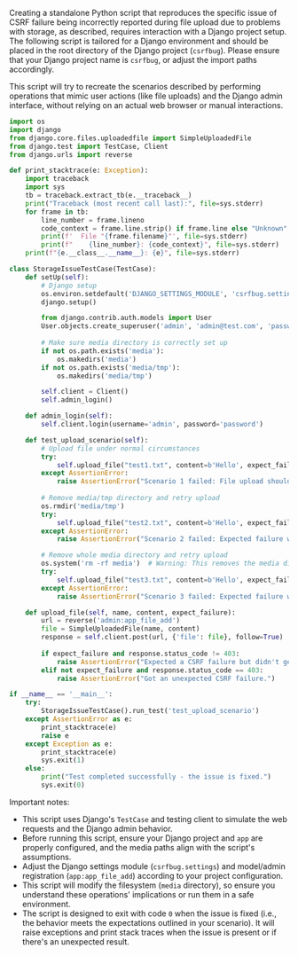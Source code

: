 Creating a standalone Python script that reproduces the specific issue of CSRF failure being incorrectly reported during file upload due to problems with storage, as described, requires interaction with a Django project setup. The following script is tailored for a Django environment and should be placed in the root directory of the Django project (`csrfbug`). Please ensure that your Django project name is `csrfbug`, or adjust the import paths accordingly.

This script will try to recreate the scenarios described by performing operations that mimic user actions (like file uploads) and the Django admin interface, without relying on an actual web browser or manual interactions.

```python
import os
import django
from django.core.files.uploadedfile import SimpleUploadedFile
from django.test import TestCase, Client
from django.urls import reverse

def print_stacktrace(e: Exception):
    import traceback
    import sys
    tb = traceback.extract_tb(e.__traceback__)
    print("Traceback (most recent call last):", file=sys.stderr)
    for frame in tb:
        line_number = frame.lineno
        code_context = frame.line.strip() if frame.line else "Unknown"
        print(f'  File "{frame.filename}"', file=sys.stderr)
        print(f"    {line_number}: {code_context}", file=sys.stderr)
    print(f"{e.__class__.__name__}: {e}", file=sys.stderr)

class StorageIssueTestCase(TestCase):
    def setUp(self):
        # Django setup
        os.environ.setdefault('DJANGO_SETTINGS_MODULE', 'csrfbug.settings')
        django.setup()

        from django.contrib.auth.models import User
        User.objects.create_superuser('admin', 'admin@test.com', 'password')
        
        # Make sure media directory is correctly set up
        if not os.path.exists('media'):
            os.makedirs('media')
        if not os.path.exists('media/tmp'):
            os.makedirs('media/tmp')

        self.client = Client()
        self.admin_login()

    def admin_login(self):
        self.client.login(username='admin', password='password')

    def test_upload_scenario(self):
        # Upload file under normal circumstances
        try:
            self.upload_file("test1.txt", content=b'Hello', expect_failure=False)
        except AssertionError:
            raise AssertionError("Scenario 1 failed: File upload should work with correct setup.")
        
        # Remove media/tmp directory and retry upload
        os.rmdir('media/tmp')
        try:
            self.upload_file("test2.txt", content=b'Hello', expect_failure=True)
        except AssertionError:
            raise AssertionError("Scenario 2 failed: Expected failure when media/tmp directory is missing.")

        # Remove whole media directory and retry upload
        os.system('rm -rf media')  # Warning: This removes the media directory!
        try:
            self.upload_file("test3.txt", content=b'Hello', expect_failure=True)
        except AssertionError:
            raise AssertionError("Scenario 3 failed: Expected failure when media directory is missing.")

    def upload_file(self, name, content, expect_failure):
        url = reverse('admin:app_file_add')
        file = SimpleUploadedFile(name, content)
        response = self.client.post(url, {'file': file}, follow=True)
        
        if expect_failure and response.status_code != 403:
            raise AssertionError("Expected a CSRF failure but didn't get one.")
        elif not expect_failure and response.status_code == 403:
            raise AssertionError("Got an unexpected CSRF failure.")

if __name__ == '__main__':
    try:
        StorageIssueTestCase().run_test('test_upload_scenario')
    except AssertionError as e:
        print_stacktrace(e)
        raise e
    except Exception as e:
        print_stacktrace(e)
        sys.exit(1)
    else:
        print("Test completed successfully - the issue is fixed.")
        sys.exit(0)
```

Important notes:

- This script uses Django's `TestCase` and testing client to simulate the web requests and the Django admin behavior.
- Before running this script, ensure your Django project and `app` are properly configured, and the media paths align with the script's assumptions.
- Adjust the Django settings module (`csrfbug.settings`) and model/admin registration (`app:app_file_add`) according to your project configuration.
- This script will modify the filesystem (`media` directory), so ensure you understand these operations' implications or run them in a safe environment.
- The script is designed to exit with code `0` when the issue is fixed (i.e., the behavior meets the expectations outlined in your scenario). It will raise exceptions and print stack traces when the issue is present or if there's an unexpected result.